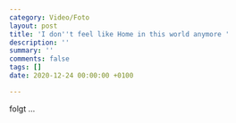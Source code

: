 ```yaml
---
category: Video/Foto
layout: post
title: 'I don''t feel like Home in this world anymore '
description: ''
summary: ''
comments: false
tags: []
date: 2020-12-24 00:00:00 +0100

---
```

folgt ... 